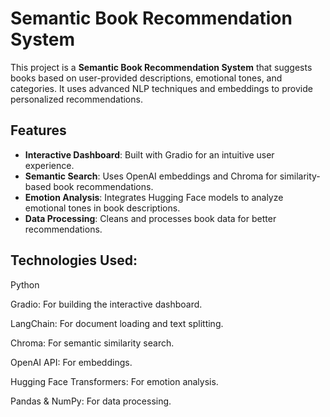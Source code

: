 # Semantic Book Recommendation System

This project is a **Semantic Book Recommendation System** that suggests books based on user-provided descriptions, emotional tones, and categories. It uses advanced NLP techniques and embeddings to provide personalized recommendations.

## Features
- **Interactive Dashboard**: Built with Gradio for an intuitive user experience.
- **Semantic Search**: Uses OpenAI embeddings and Chroma for similarity-based book recommendations.
- **Emotion Analysis**: Integrates Hugging Face models to analyze emotional tones in book descriptions.
- **Data Processing**: Cleans and processes book data for better recommendations.

## Technologies Used:

Python

Gradio: For building the interactive dashboard.

LangChain: For document loading and text splitting.

Chroma: For semantic similarity search.

OpenAI API: For embeddings.

Hugging Face Transformers: For emotion analysis.

Pandas & NumPy: For data processing.
